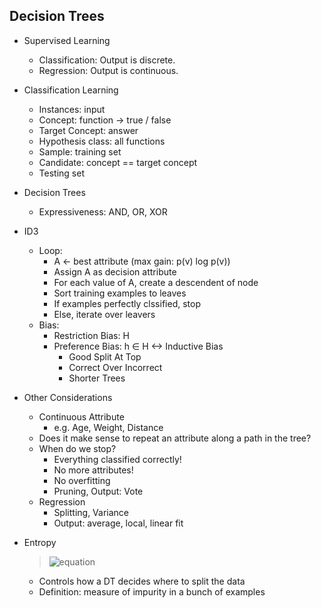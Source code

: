 ## Decision Trees
- Supervised Learning
  - Classification: Output is discrete.
  - Regression: Output is continuous.
- Classification Learning
  - Instances: input
  - Concept: function -> true / false
  - Target Concept: answer
  - Hypothesis class: all functions
  - Sample: training set
  - Candidate: concept == target concept
  - Testing set
- Decision Trees
  - Expressiveness: AND, OR, XOR
- ID3
  - Loop: 
    - A <- best attribute (max gain: p(v) log p(v))
    - Assign A as decision attribute
    - For each value of A, create a descendent of node
    - Sort training examples to leaves
    - If examples perfectly clssified, stop
    - Else, iterate over leavers
  - Bias:
    - Restriction Bias: H
    - Preference Bias: h ∈ H <-> Inductive Bias
      - Good Split At Top
      - Correct Over Incorrect
      - Shorter Trees 
- Other Considerations
  - Continuous Attribute
    - e.g. Age, Weight, Distance
  - Does it make sense to repeat an attribute along a path in the tree?
  - When do we stop?
    - Everything classified correctly!
    - No more attributes!
    - No overfitting
    - Pruning, Output: Vote
  - Regression
    - Splitting, Variance
    - Output: average, local, linear fit
- Entropy
  
  > ![equation](http://latex.codecogs.com/gif.latex?entropy=\sum_{i}-p_i\log_2(p_i))
  - Controls how a DT decides where to split the data
  - Definition: measure of impurity in a bunch of examples
